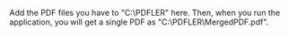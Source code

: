 Add the PDF files you have to "C:\PDFLER" here.
Then, when you run the application, you will get a single PDF as "C:\PDFLER\MergedPDF.pdf".
